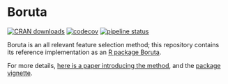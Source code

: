 # Boruta 

[![CRAN downloads](https://cranlogs.r-pkg.org/badges/Boruta)](https://cran.rstudio.com/web/packages/Boruta/index.html) 
[![codecov](https://codecov.io/gl/mbq/Boruta/branch/master/graph/badge.svg)](https://codecov.io/gl/mbq/Boruta)
[![pipeline status](https://gitlab.com/mbq/Boruta/badges/master/pipeline.svg)](https://gitlab.com/mbq/Boruta/commits/master)

Boruta is an all relevant feature selection method; this repository contains its reference implementation as an [R package Boruta](https://cran.r-project.org/package=Boruta).

For more details, [here is a paper introducing the method](https://www.jstatsoft.org/v36/i11/), and the [package vignette](https://cran.r-project.org/web/packages/Boruta/vignettes/inahurry.pdf).
